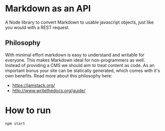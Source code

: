 # Markdown as an API
A Node library to convert Markdown to usable javascript objects, just like you would with a REST request.

## Philosophy
With minimal effort markdown is easy to understand and writable for everyone.
This makes Markdown ideal for non-programmers as well.
Instead of providing a CMS we should aim to treat content as code.
As an important bonus your site can be statically generated, which comes with it's own benefits.
Read more about this philosophy here:

- <a href="https://jamstack.org/">https://jamstack.org/</a>
- <a href="http://www.writethedocs.org/guide/">http://www.writethedocs.org/guide/</a>

# How to run
`npm start`